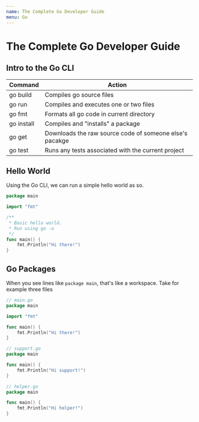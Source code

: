 ```yaml
---
name: The Complete Go Developer Guide
menu: Go
---
```


# The Complete Go Developer Guide

## Intro to the Go CLI

| Command    | Action                                                  |
| ---------- | ------------------------------------------------------- |
| go build   | Compiles go source files                                |
| go run     | Compiles and executes one or two files                  |
| go fmt     | Formats all go code in current directory                |
| go install | Compiles and "installs" a package                       |
| go get     | Downloads the raw source code of someone else's pacakge |
| go test    | Runs any tests associated with the current project      |

## Hello World

Using the Go CLI, we can run a simple hello world as so.

```go
package main

import "fmt"

/**
 * Basic hello world.
 * Run using go -o
 */
func main() {
	fmt.Println("Hi there!")
}
```

## Go Packages

When you see lines like `package main`, that's like a workspace. Take for example three files

```go
// main.go
package main

import "fmt"

func main() {
	fmt.Println("Hi there!")
}

// support.go
package main

func main() {
	fmt.Println("Hi support!")
}

// helper.go
package main

func main() {
	fmt.Println("Hi helper!")
}
```